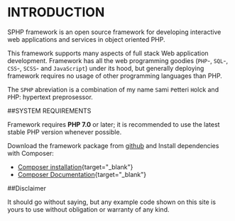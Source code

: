 # INTRODUCTION

SPHP framework is an open source framework for developing interactive web applications
and services in object oriented PHP. 

This framework supports many aspects of full stack Web 
application development. Framework has all the web programming goodies (`PHP`-, `SQL`-, `CSS`-, `SCSS`- and `JavaScript`) under its hood, 
but generally deploying framework requires no usage of other programming languages than PHP.

The `SPHP` abreviation is a combination of my name `S`ami `P`etteri `H`olck and `P`HP: hypertext preprosessor.
      
##SYSTEM REQUIREMENTS

Framework requires **PHP 7.0** or later; it is recommended to use the latest stable PHP version whenever possible.

Download the framework package from [github](https://github.com/samhol/SPHP-framework) and Install dependencies with Composer:

* [Composer installation](https://getcomposer.org/download/){target="_blank"}
* [Composer Documentation](https://getcomposer.org/doc/){target="_blank"}

##Disclaimer

It should go without saying, but any example code shown on this site is yours to use without obligation or warranty of any kind.
